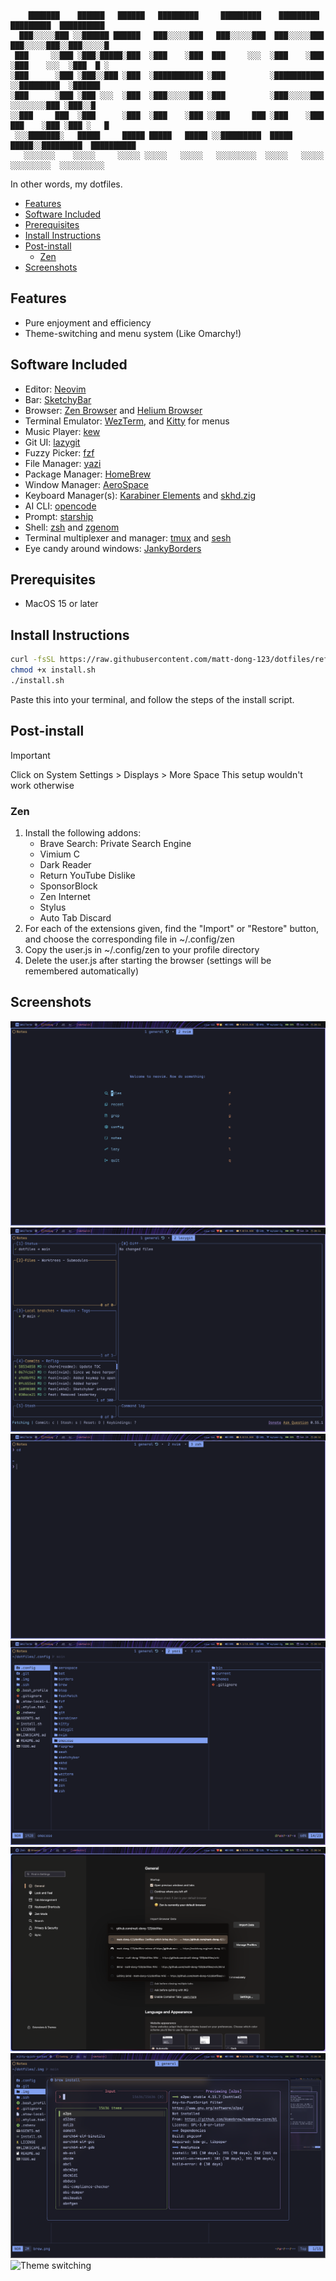 ```

    ███████    ██████   ██████   █████████     █████████    █████████    █████████  ██████████
  ███░░░░░███ ░░██████ ██████   ███░░░░░███   ███░░░░░███  ███░░░░░███  ███░░░░░███░░███░░░░░█
 ███     ░░███ ░███░█████░███  ░███    ░███  ███     ░░░  ░███    ░███ ░███    ░░░  ░███  █ ░ 
░███      ░███ ░███░░███ ░███  ░███████████ ░███          ░███████████ ░░█████████  ░██████   
░███      ░███ ░███ ░░░  ░███  ░███░░░░░███ ░███          ░███░░░░░███  ░░░░░░░░███ ░███░░█   
░░███     ███  ░███      ░███  ░███    ░███ ░░███     ███ ░███    ░███  ███    ░███ ░███ ░   █
 ░░░███████░   █████     █████ █████   █████ ░░█████████  █████   █████░░█████████  ██████████
   ░░░░░░░    ░░░░░     ░░░░░ ░░░░░   ░░░░░   ░░░░░░░░░  ░░░░░   ░░░░░  ░░░░░░░░░  ░░░░░░░░░░ 
```

In other words, my dotfiles.

<!--toc:start-->
- [Features](#features)
- [Software Included](#software-included)
- [Prerequisites](#prerequisites)
- [Install Instructions](#install-instructions)
- [Post-install](#post-install)
  - [Zen](#zen)
- [Screenshots](#screenshots)
<!--toc:end-->

## Features

- Pure enjoyment and efficiency
- Theme-switching and menu system (Like Omarchy!)

## Software Included

- Editor: [Neovim](https://neovim.io)
- Bar: [SketchyBar](https://felixkratz.github.io/SketchyBar)
- Browser: [Zen Browser](https://zen-browser.app) and [Helium Browser](https://helium.computer)
- Terminal Emulator: [WezTerm](https://wezterm.org), and [Kitty](https://sw.kovidgoyal.net/kitty) for menus
- Music Player: [kew](https://codeberg.org/ravachol/kew)
- Git UI: [lazygit](https://github.com/jesseduffield/lazygit)
- Fuzzy Picker: [fzf](https://junegunn.github.io/fzf)
- File Manager: [yazi](https://yazi-rs.github.io)
- Package Manager: [HomeBrew](https://brew.sh)
- Window Manager: [AeroSpace](https://nikitabobko.github.io/AeroSpace/guide)
- Keyboard Manager(s): [Karabiner Elements](karabiner-elements.pqrs.org) and [skhd.zig](github.com/jackielii/skhd.zig)
- AI CLI: [opencode](https://opencode.ai)
- Prompt: [starship](https://starship.rs)
- Shell: [zsh](https://github.com/zsh-users/zsh) and [zgenom](github.com/jandamm/zgenom)
- Terminal multiplexer and manager: [tmux](https://github.com/tmux/tmux) and [sesh](github.com/joshmedeski/sesh)
- Eye candy around windows: [JankyBorders](https://github.com/FelixKratz/JankyBorders)

## Prerequisites

- MacOS 15 or later

## Install Instructions

``` bash
curl -fsSL https://raw.githubusercontent.com/matt-dong-123/dotfiles/refs/heads/main/install.sh
chmod +x install.sh
./install.sh
```

Paste this into your terminal, and follow the steps of the install
script.

## Post-install

> [!important]
> Click on System Settings > Displays > More Space
> This setup wouldn't work otherwise

### Zen

1. Install the following addons:
    - Brave Search: Private Search Engine
    - Vimium C
    - Dark Reader
    - Return YouTube Dislike
    - SponsorBlock
    - Zen Internet
    - Stylus
    - Auto Tab Discard
2. For each of the extensions given, find the "Import" or "Restore"
    button, and choose the corresponding file in ~/.config/zen
3. Copy the user.js in ~/.config/zen to your profile directory
4. Delete the user.js after starting the browser (settings will be
    remembered automatically)

## Screenshots

![Neovim](./.img/neovim.png)
![Lazygit](./.img/lazygit.png)
![Wezterm](./.img/wezterm.png)
![Yazi](./.img/yazi.png)
![Zen Browser](./.img/zen.png)
![Brew](./.img/brew.png)
![Theme switching](https://github.com/user-attachments/assets/ee54cd5a-f0c6-4bfa-8347-530d1a9ed99c)
